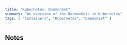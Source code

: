 ```yaml
---
title: "Kubernetes: DaemonSet"
summary: "An overview of the DaemonSets in Kubernetes"
tags: [ "Containers", "Kubernetes", "DaemonSet" ]
---
```


## Notes

